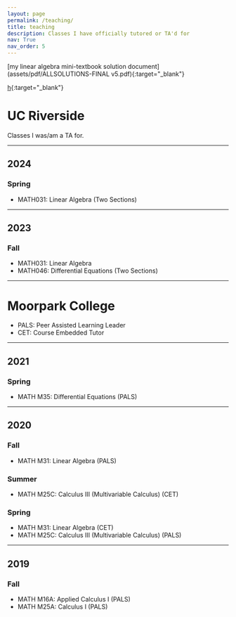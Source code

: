 ```yaml
---
layout: page
permalink: /teaching/
title: teaching
description: Classes I have officially tutored or TA'd for
nav: True
nav_order: 5
---
```


[my linear algebra mini-textbook solution document](assets/pdf/ALLSOLUTIONS-FINAL v5.pdf){:target="_blank"}

[h](https://u.pcloud.link/publink/show?code=kZ6bws0Z9kCS1VwoKIhoAA14JMvXpLRm90YX){:target="_blank"}



# UC Riverside

Classes I was/am a TA for.

---

## 2024

### Spring
- MATH031: Linear Algebra (Two Sections)

---

## 2023

### Fall
- MATH031: Linear Algebra
- MATH046: Differential Equations (Two Sections)

---

# Moorpark College
- PALS: Peer Assisted Learning Leader
- CET: Course Embedded Tutor

---

## 2021

### Spring
- MATH M35: Differential Equations (PALS)

---

## 2020

### Fall
- MATH M31: Linear Algebra (PALS)

### Summer
- MATH M25C: Calculus III (Multivariable Calculus) (CET)

### Spring
- MATH M31: Linear Algebra (CET)
- MATH M25C: Calculus III (Multivariable Calculus) (PALS)

---

## 2019

### Fall
- MATH M16A: Applied Calculus I (PALS)
- MATH M25A: Calculus I (PALS)